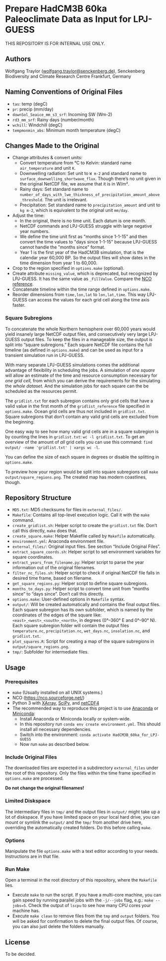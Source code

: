 Prepare HadCM3B 60ka Paleoclimate Data as Input for LPJ-GUESS
=============================================================

THIS REPOSITORY IS FOR INTERNAL USE ONLY.

Authors
-------

Wolfgang Traylor (wolfgang.traylor@senckenberg.de), Senckenberg Biodiversity and Climate Research Centre Frankfurt, Germany

Naming Conventions of Original Files
------------------------------------

- `tas`: temp (degC)
- `pr`: precip (mm/day)
- `downSol_Seaice_mm_s3_srf`: Incoming SW (Wm-2)
- `rd3_mm_srf`: Rainy days (number/month)
- `wchill`: Windchill (degC)
- `tempmonmin_abs`: Minimum month temperature (degC)

Changes Made to the Original
----------------------------

- Change attributes & convert units:
    - Convert temperature from °C to Kelvin: standard name `air_temperature` and unit `K`.
    - Downwelling radiation: Set unit to `W m-2` and standard name to `surface_downwelling_shortwave_flux`. Though there’s no unit given in the original NetCDF file, we assume that it is in W/m².
    - Rainy days: Set standard name to `number_of_days_with_lwe_thickness_of_precipitation_amount_above_threshold`. The unit is irrelevant.
    - Precipitation: Set standard name to `precipitation_amount` and unit to `kg m-2`, which is equivalent to the original unit `mm/day`.
- Adjust the time:
    - In the original, there is no time unit. Each datum is one month.
    - NetCDF commands and LPJ-GUESS struggle with large negative year numbers.
    - We define the time unit first as "months since 1-1-15" and then convert the time values to "days since 1-1-15" because LPJ-GUESS cannot handle the "months since" format.
    - Year 1 is the first year of the HadCM3B simulation, that is the calendar year 60,000 BP. So the output files will show dates in the time dimension from year 1 to 60,000.
- Crop to the region specified in `options.make` (optional).
- Create attribute `missing_value`, which is deprecated, but recognized by LPJ-GUESS. It has the same value as `_FillValue`. Compare the [NCO reference](http://nco.sourceforge.net/nco.html#Missing-Values).
- Concatenate timeline within the time range defined in `options.make`.
- Reorder dimensions from `time,lon,lat` to `lon,lat,time`. This way LPJ-GUESS can access the values for each grid cell along the time axis faster.

### Square Subregions
To concatenate the whole Northern hemisphere over 60,000 years would yield insanely large NetCDF output files, and consecutively very large LPJ-GUESS output files. To keep the files in a manageable size, the output is split into “square subregions.” Each square NetCDF file contains the full timeline (as defined in `options.make`) and can be used as input for a transient simulation run in LPJ-GUESS.

With many separate LPJ-GUESS simulations comes the additional advantage of flexibility in scheduling the jobs. A simulation of _one square_ will allow an estimate of the time and resource consumption necessary for _one grid cell,_ from which you can derive the requirements for the simulating the _whole dataset._ And the simulation jobs for each square can the be scheduled as the resources permit.

The `gridlist.txt` for each subregion contains only grid cells that have a valid value in the first month of the `gridlist_reference` file specified in `options.make`. Ocean grid cells are thus not included in `gridlist.txt`. Square subregions that don’t contain any valid grid cells are excluded from the beginning.

One easy way to see how many valid grid cells are in a square subregion is by counting the lines in `gridlist.txt`: `wc -l gridlist.txt`. To get an overview of the amount of _all_ grid cells you can use this command: `find output/ -name 'gridlist.txt' | xargs wc -l`.

You can define the size of each square in degrees or disable the splitting in `options.make`.

To preview how your region would be split into square subregions call `make output/square_regions.png`. The created map has modern coastlines, though.

Repository Structure
--------------------

- `MD5.txt`: MD5 checksums for files in `external_files/`.
- `Makefile`: Contains all top-level execution logic. Call it with the `make` command.
- `create_gridlist.sh`: Helper script to create the `gridlist.txt` file. Don’t call this directly, `make` does that.
- `create_square.make`: Helper Makefile called by `Makefile` automatically.
- `environment.yml`: Anaconda environment file.
- `external_files/`: Original input files. See section “Include Original Files”.
- `extract_square_coords.sh`: Helper script to set environment variables for square coordinates.
- `extract_years_from_filename.py`: Helper script to parse the year information out of the original filenames.
- `filter_nc_files.sh`: Helper script to check if original NetCDF file falls in desired time frame, based on filename.
- `get_square_regions.py`: Helper script to define square subregions.
- `months_to_days.py`: Helper script to convert time unit from “months since” to “days since”. Don’t call this directly.
- `options.make`: User-defined options in `Makefile` syntax.
- `output/`: Will be created automatically and contains the final output files. Each square subregion has its own subfolder, which is named by the coordinates of the edges of the square like: `<east>_<west>_<south>_<north>`, in degrees (0°–360° E and 0°–90° N). Each square subregion folder will contain the output files `temperature.nc`, `precipitation.nc`, `wet_days.nc`, `insolation.nc`, and `gridlist.txt`.
- `plot_squares.R`: Script for creating a map of the square subregions in `output/square_regions.png`.
- `tmp/`: Subfolder for intermediate files.

Usage
-----

### Prerequisites
- `make` (Usually installed on all UNIX systems.)
- NCO (<https://nco.sourceforge.net/>)
- Python 3 with [XArray](https://pypi.org/project/xarray/), [SciPy](https://pypi.org/project/scipy/), and [netCDF4](https://pypi.org/project/netCDF4/)
- The recommended way to reproduce this project is to use [Anaconda](https://anaconda.org) or [Miniconda](https://docs.conda.io/en/latest/miniconda.html):
    + Install Anaconda or Miniconda locally or system-wide.
    + In this repository run `conda env create environment.yml`. This should install all necessary dependencies.
    + Switch into the environment: `conda activate HadCM3B_60ka_for_LPJ-GUESS`
    + Now run `make` as described below.

### Include Original Files
The downloaded files are expected in a subdirectory `external_files` under the root of this repository.
Only the files within the time frame specified in `options.make` are processed.

**Do not change the original filenames!**

### Limited Diskspace
The intermediary files in `tmp/` and the output files in `output/` might take up a lot of diskspace. If you have limited space on your local hard drive, you can mount or symlink the `output/` and the `tmp/` from another drive here, overriding the automatically created folders. Do this before calling `make`.

### Options
Manipulate the file `options.make` with a text editor according to your needs.
Instructions are in that file.

### Run Make
Open a terminal in the root directory of this repository, where the `Makefile` lies.

- Execute `make` to run the script. If you have a multi-core machine, you can gain speed by running parallel jobs with the `-j/--jobs` flag, e.g.: `make --jobs=5`. Check the output of `lscpu` to see how many CPU cores your machine has.
- Execute `make clean` to remove files from the `tmp` and `output` folders. You will be asked for confirmation to delete the final output files. Of course, you can also just delete the folders manually.

License
-------

To be decided.
